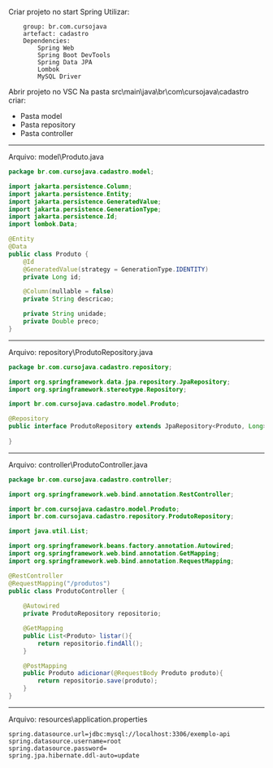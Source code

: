 
Criar projeto no start Spring
Utilizar: 
```
    group: br.com.cursojava
    artefact: cadastro
    Dependencies:
        Spring Web
        Spring Boot DevTools
        Spring Data JPA
        Lombok
        MySQL Driver
```    
Abrir projeto no VSC
Na pasta src\main\java\br\com\cursojava\cadastro criar:
- Pasta model
- Pasta repository
- Pasta controller

---
Arquivo: model\Produto.java
```java
package br.com.cursojava.cadastro.model;

import jakarta.persistence.Column;
import jakarta.persistence.Entity;
import jakarta.persistence.GeneratedValue;
import jakarta.persistence.GenerationType;
import jakarta.persistence.Id;
import lombok.Data;

@Entity
@Data
public class Produto {    
    @Id
    @GeneratedValue(strategy = GenerationType.IDENTITY)
    private Long id;

    @Column(nullable = false)
    private String descricao;

    private String unidade;
    private Double preco;
}
```
---
Arquivo: repository\ProdutoRepository.java
```java
package br.com.cursojava.cadastro.repository;

import org.springframework.data.jpa.repository.JpaRepository;
import org.springframework.stereotype.Repository;

import br.com.cursojava.cadastro.model.Produto;

@Repository
public interface ProdutoRepository extends JpaRepository<Produto, Long> {
    
}
```
---
Arquivo: controller\ProdutoController.java
```java
package br.com.cursojava.cadastro.controller;

import org.springframework.web.bind.annotation.RestController;

import br.com.cursojava.cadastro.model.Produto;
import br.com.cursojava.cadastro.repository.ProdutoRepository;

import java.util.List;

import org.springframework.beans.factory.annotation.Autowired;
import org.springframework.web.bind.annotation.GetMapping;
import org.springframework.web.bind.annotation.RequestMapping;

@RestController
@RequestMapping("/produtos")
public class ProdutoController {
    
    @Autowired
    private ProdutoRepository repositorio;

    @GetMapping
    public List<Produto> listar(){
        return repositorio.findAll();
    }

    @PostMapping
    public Produto adicionar(@RequestBody Produto produto){
        return repositorio.save(produto);
    }
}
```
---
Arquivo: resources\application.properties
```text
spring.datasource.url=jdbc:mysql://localhost:3306/exemplo-api
spring.datasource.username=root
spring.datasource.password=
spring.jpa.hibernate.ddl-auto=update
```

